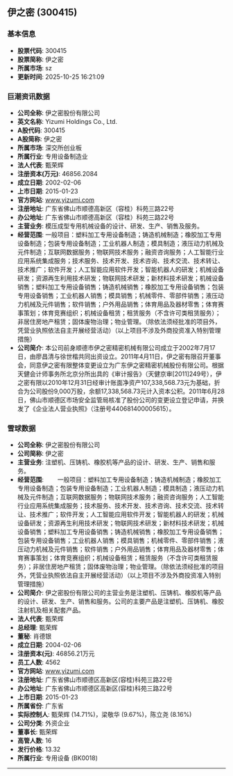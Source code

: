 ## 伊之密 (300415)

### 基本信息

- **股票代码**: 300415
- **股票简称**: 伊之密
- **所属市场**: sz
- **更新时间**: 2025-10-25 16:21:09

### 巨潮资讯数据

- **公司全称**: 伊之密股份有限公司
- **英文名称**: Yizumi Holdings Co., Ltd.
- **A股代码**: 300415
- **A股简称**: 伊之密
- **所属市场**: 深交所创业板
- **所属行业**: 专用设备制造业
- **法人代表**: 甄荣辉
- **注册资本(万元)**: 46856.2084
- **成立日期**: 2002-02-06
- **上市日期**: 2015-01-23
- **官方网站**: www.yizumi.com
- **注册地址**: 广东省佛山市顺德高新区（容桂）科苑三路22号
- **办公地址**: 广东省佛山市顺德高新区（容桂）科苑三路22号
- **主营业务**: 模压成型专用机械设备的设计、研发、生产、销售及服务。
- **经营范围**: 一般项目：塑料加工专用设备制造；铸造机械制造；橡胶加工专用设备制造；包装专用设备制造；工业机器人制造；模具制造；液压动力机械及元件制造；互联网数据服务；物联网技术服务；融资咨询服务；人工智能行业应用系统集成服务；技术服务、技术开发、技术咨询、技术交流、技术转让、技术推广；软件开发；人工智能应用软件开发；智能机器人的研发；机械设备研发；资源再生利用技术研发；物联网技术研发；新材料技术研发；机械设备销售；塑料加工专用设备销售；铸造机械销售；橡胶加工专用设备销售；包装专用设备销售；工业机器人销售；模具销售；机械零件、零部件销售；液压动力机械及元件销售；软件销售；户外用品销售；体育用品及器材零售；体育赛事策划；体育竞赛组织；机械设备租赁；租赁服务（不含许可类租赁服务）；非居住房地产租赁；固体废物治理；物业管理。（除依法须经批准的项目外，凭营业执照依法自主开展经营活动）（以上项目不涉及外商投资准入特别管理措施）
- **公司简介**: 本公司前身顺德市伊之密精密机械有限公司成立于2002年7月17日，由廖昌清与徐世楷共同出资设立。2011年4月11日，伊之密有限召开董事会，同意伊之密有限整体变更设立为广东伊之密精密机械股份有限公司。根据天健会计师事务所北京分所出具的《审计报告》（天健京审[2011]249号），伊之密有限以2010年12月31日经审计账面净资产107,338,568.73元为基础，折合为公司股份9,000万股，余额17,338,568.73元计入资本公积。2011年6月28日，佛山市顺德区市场安全监管局核准了股份公司的变更设立登记申请，并换发了《企业法人营业执照》（注册号440681400005615）。

### 雪球数据

- **公司全称**: 伊之密股份有限公司
- **公司简称**: 伊之密
- **主营业务**: 注塑机、压铸机、橡胶机等产品的设计、研发、生产、销售和服务。
- **经营范围**: 　　一般项目：塑料加工专用设备制造；铸造机械制造；橡胶加工专用设备制造；包装专用设备制造；工业机器人制造；模具制造；液压动力机械及元件制造；互联网数据服务；物联网技术服务；融资咨询服务；人工智能行业应用系统集成服务；技术服务、技术开发、技术咨询、技术交流、技术转让、技术推广；软件开发；人工智能应用软件开发；智能机器人的研发；机械设备研发；资源再生利用技术研发；物联网技术研发；新材料技术研发；机械设备销售；塑料加工专用设备销售；铸造机械销售；橡胶加工专用设备销售；包装专用设备销售；工业机器人销售；模具销售；机械零件、零部件销售；液压动力机械及元件销售；软件销售；户外用品销售；体育用品及器材零售；体育赛事策划；体育竞赛组织；机械设备租赁；租赁服务（不含许可类租赁服务）；非居住房地产租赁；固体废物治理；物业管理。（除依法须经批准的项目外，凭营业执照依法自主开展经营活动）（以上项目不涉及外商投资准入特别管理措施）
- **公司简介**: 伊之密股份有限公司的主营业务是注塑机、压铸机、橡胶机等产品的设计、研发、生产、销售和服务。公司的主要产品是注塑机、压铸机、橡胶注射机及相关配套产品。
- **法人代表**: 甄荣辉
- **总经理**: 甄荣辉
- **董秘**: 肖德银
- **成立日期**: 2004-02-06
- **注册资本(元)**: 46856.21万元
- **员工人数**: 4562
- **官方网站**: www.yizumi.com
- **注册地址**: 广东省佛山市顺德区高新区(容桂)科苑三路22号
- **办公地址**: 广东省佛山市顺德区高新区(容桂)科苑三路22号
- **上市日期**: 2015-01-23
- **所属省份**: 广东省
- **实际控制人**: 甄荣辉 (14.71%)，梁敬华 (9.67%)，陈立尧 (8.16%)
- **公司分类**: 外资企业
- **董事长**: 甄荣辉
- **高管人数**: 16
- **发行价格**: 13.32
- **所属行业**: 专用设备 (BK0018)

---